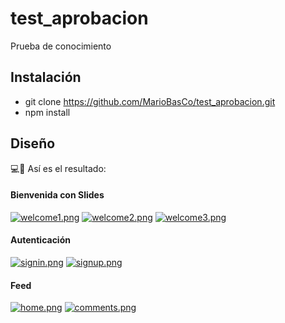 # test_aprobacion
Prueba de conocimiento
## Instalación
- git clone https://github.com/MarioBasCo/test_aprobacion.git
- npm install

## Diseño
💻📸 Así es el resultado:

#### Bienvenida con Slides

[![welcome1.png](https://i.postimg.cc/wMFdqMsp/welcome1.png)](https://postimg.cc/y3JGnVPQ) [![welcome2.png](https://i.postimg.cc/hG7gLKNL/welcome2.png)](https://postimg.cc/VS131Pfv) [![welcome3.png](https://i.postimg.cc/Kjm2hBjf/welcome3.png)](https://postimg.cc/S215WXWY) 

#### Autenticación

[![signin.png](https://i.postimg.cc/pLSR5mcV/signin.png)](https://postimg.cc/3k2PPxHz) [![signup.png](https://i.postimg.cc/4xyX365F/signup.png)](https://postimg.cc/SJBBTzHW)

#### Feed

[![home.png](https://i.postimg.cc/9XB2t8gn/home.png)](https://postimg.cc/ThhBT96V) [![comments.png](https://i.postimg.cc/5NxxhdFJ/comments.png)](https://postimg.cc/23KRWtw9)
